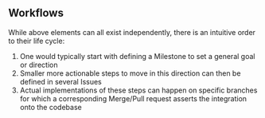## Workflows

While above elements can all exist independently, there is an intuitive order to their life cycle:

1. One would typically start with defining a Milestone to set a general goal or direction
2. Smaller more actionable steps to move in this direction can then be defined in several Issues
3. Actual implementations of these steps can happen on specific branches for which a corresponding Merge/Pull request asserts the integration onto the codebase

